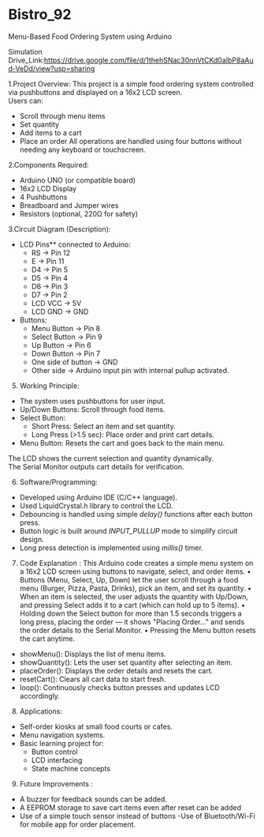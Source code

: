 # Bistro_92
Menu-Based Food Ordering System using Arduino

Simulation Drive_Link:https://drive.google.com/file/d/1thehSNac30nnVtCKd0aIbP8aAud-VeDd/view?usp=sharing

1.Project Overview:
This project is a simple food ordering system controlled via pushbuttons and displayed on a 16x2 LCD screen.  
Users can:
- Scroll through menu items
- Set quantity
- Add items to a cart
- Place an order
All operations are handled using four buttons without needing any keyboard or touchscreen.

2.Components Required:
- Arduino UNO (or compatible board)
- 16x2 LCD Display
- 4 Pushbuttons
- Breadboard and Jumper wires
- Resistors (optional, 220Ω for safety)

3.Circuit Diagram (Description):
- LCD Pins** connected to Arduino:
  - RS → Pin 12
  - E  → Pin 11
  - D4 → Pin 5
  - D5 → Pin 4
  - D6 → Pin 3
  - D7 → Pin 2
  - LCD VCC → 5V
  - LCD GND → GND
- Buttons:
  - Menu Button → Pin 8
  - Select Button → Pin 9
  - Up Button → Pin 6
  - Down Button → Pin 7
  - One side of button → GND
  - Other side → Arduino input pin with internal pullup activated.

 5. Working Principle:
- The system uses pushbuttons for user input.
- Up/Down Buttons: Scroll through food items.
- Select Button:
  - Short Press: Select an item and set quantity.
  - Long Press (>1.5 sec): Place order and print cart details.
- Menu Button: Resets the cart and goes back to the main menu.

The LCD shows the current selection and quantity dynamically.  
The Serial Monitor outputs cart details for verification.

 6. Software/Programming:
- Developed using Arduino IDE (C/C++ language).
- Used LiquidCrystal.h library to control the LCD.
- Debouncing is handled using simple *delay()* functions after each button press.
- Button logic is built around *INPUT_PULLUP* mode to simplify circuit design.
- Long press detection is implemented using *millis()* timer.

7. Code Explanation :
This Arduino code creates a simple menu system on a 16x2 LCD screen using buttons to navigate, select, and order items.
•	Buttons (Menu, Select, Up, Down) let the user scroll through a food menu (Burger, Pizza, Pasta, Drinks), pick an item, and set its quantity.
•	When an item is selected, the user adjusts the quantity with Up/Down, and pressing Select adds it to a cart (which can hold up to 5 items).
•	Holding down the Select button for more than 1.5 seconds triggers a long press, placing the order — it shows "Placing Order..." and sends the order details to the Serial Monitor.
•	Pressing the Menu button resets the cart anytime.

- showMenu(): Displays the list of menu items.
- showQuantity(): Lets the user set quantity after selecting an item.
- placeOrder(): Displays the order details and resets the cart.
- resetCart(): Clears all cart data to start fresh.
- loop(): Continuously checks button presses and updates LCD accordingly.

8. Applications:
- Self-order kiosks at small food courts or cafes.
- Menu navigation systems.
- Basic learning project for:
  - Button control
  - LCD interfacing
  - State machine concepts


9. Future Improvements :
- A buzzer for feedback sounds can be added.
- A EEPROM storage to save cart items even after reset can be added
- Use of a simple touch sensor instead of buttons 
-Use of Bluetooth/Wi-Fi for mobile app for order placement.
